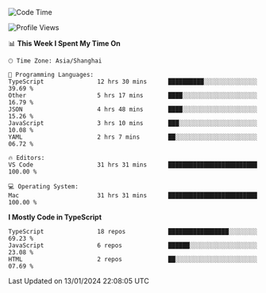 <!--START_SECTION:waka-->
![Code Time](http://img.shields.io/badge/Code%20Time-5%2C707%20hrs%2035%20mins-blue)

![Profile Views](http://img.shields.io/badge/Profile%20Views-0-blue)

📊 **This Week I Spent My Time On** 

```text
🕑︎ Time Zone: Asia/Shanghai

💬 Programming Languages: 
TypeScript               12 hrs 30 mins      ██████████░░░░░░░░░░░░░░░   39.69 % 
Other                    5 hrs 17 mins       ████░░░░░░░░░░░░░░░░░░░░░   16.79 % 
JSON                     4 hrs 48 mins       ████░░░░░░░░░░░░░░░░░░░░░   15.26 % 
JavaScript               3 hrs 10 mins       ███░░░░░░░░░░░░░░░░░░░░░░   10.08 % 
YAML                     2 hrs 7 mins        ██░░░░░░░░░░░░░░░░░░░░░░░   06.72 % 

🔥 Editors: 
VS Code                  31 hrs 31 mins      █████████████████████████   100.00 % 

💻 Operating System: 
Mac                      31 hrs 31 mins      █████████████████████████   100.00 % 
```

**I Mostly Code in TypeScript** 

```text
TypeScript               18 repos            █████████████████░░░░░░░░   69.23 % 
JavaScript               6 repos             ██████░░░░░░░░░░░░░░░░░░░   23.08 % 
HTML                     2 repos             ██░░░░░░░░░░░░░░░░░░░░░░░   07.69 % 
```




 Last Updated on 13/01/2024 22:08:05 UTC
<!--END_SECTION:waka-->

